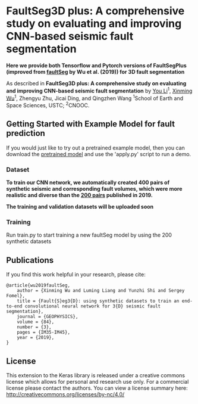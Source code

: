 # FaultSeg3D plus: A comprehensive study on evaluating and improving CNN-based seismic fault segmentation


**Here we provide both Tensorflow and Pytorch versions of FaultSegPlus (improved from [faultSeg](https://github.com/xinwucwp/faultSeg) by Wu et al. (2019)) for 3D fault segmentation**

As described in **FaultSeg3D plus: A comprehensive study on evaluating and improving CNN-based seismic fault segmentation** 
by [You Li](http://cig.ustc.edu.cn/you/list.htm)<sup>1</sup>, 
[Xinming Wu](http://cig.ustc.edu.cn/xinming/list.htm)<sup>1</sup>, 
Zhengyu Zhu,
Jicai Ding, and 
Qingzhen Wang
<sup>1</sup>School of Earth and Space Sciences, USTC; <sup>2</sup>CNOOC.

## Getting Started with Example Model for fault prediction

If you would just like to try out a pretrained example model, then you can download the [pretrained model](https://drive.google.com/file/d/1MjcWmRG6uIZoH4E1_bfa9gXvABwp83kN/view?usp=drive_link) and use the 'apply.py' script to run a demo.


### Dataset

**To train our CNN network, we automatically created 400 pairs of synthetic seismic and corresponding fault volumes, which were more realistic and diverse than the [200 pairs](https://drive.google.com/open?id=1I-kBAfc_ag68xQsYgAHbqWYdddk4XHHd) published in 2019.** 

**The training and validation datasets will be uploaded soon**

### Training

Run train.py to start training a new faultSeg model by using the 200 synthetic datasets

## Publications

If you find this work helpful in your research, please cite:

    @article{wu2019faultSeg,
        author = {Xinming Wu and Luming Liang and Yunzhi Shi and Sergey Fomel},
        title = {Fault{S}eg3{D}: using synthetic datasets to train an end-to-end convolutional neural network for 3{D} seismic fault segmentation},
        journal = {GEOPHYSICS},
        volume = {84},
        number = {3},
        pages = {IM35-IM45},
        year = {2019},
    }

## License

This extension to the Keras library is released under a creative commons license which allows for personal and research use only. 
For a commercial license please contact the authors. You can view a license summary here: http://creativecommons.org/licenses/by-nc/4.0/


